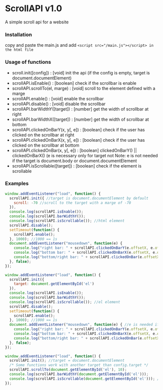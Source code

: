 # ScrollAPI v1.0
A simple scroll api for a website

### Installation
  copy and paste the main.js and add `<script src="/main.js"></script> in the html file`
  
### Usage of functions
  * scroll.init([config]) : [void] init the api (if the config is empty, target is document.documentElement)
  * scrollAPI.isEnable() : [boolean] check if the scrollbar is enable
  * scrollAPI.scrollTo(el, marge) : [void] scroll to the element defined with a marge
  * scrollAPI.enable() : [void] enable the scrollbar
  * scrollAPI.disable() : [void] disable the scrollbar
  * scrollAPI.barWidthY([target]) : [number] get the width of scrollbar at right
  * scrollAPI.barWidthX([target]) : [number] get the width of scrollbar at bottom
  * scrollAPI.clickedOnBarY(x, y[, e]) : [boolean] check if the user has clicked on the scrollbar at right
  * scrollAPI.clickedOnBarX(x, y[, e]) : [boolean] check if the user has clicked on the scrollbar at bottom
  * scrollAPI.clickedOnBar(x, y[, e]) : [boolean] clickedOnBarY() || clickedOnBarX() (e is necessary only for target not 
  Note: e is not needed if the target is document.body or document.documentElement
  * scrollAPI.isScrollable([target]) : [boolean] check if the element is scrollable
  
### Examples
  ```javascript
  window.addEventListener("load", function() {
    scrollAPI.init({ //target is document.documentElement by default
      scroll: -70 //scroll to the target with a marge of -70
    }),
    console.log(scrollAPI.isEnable());
    console.log(scrollAPI.barWidthY());
    console.log(scrollAPI.isScrollable()); //html element
    scrollAPI.disable();
    setTimeout(function() {
      scrollAPI.enable();
    }, 1000); //1000 == 1s
    document.addEventListener("mousedown", function(e) {
      console.log("right bar: " + scrollAPI.clickedOnBarY(e.offsetX, e.offsetY));
      console.log("bottom bar: " + scrollAPI.clickedOnBarX(e.offsetX, e.offsetY));
      console.log("bottom/right bar: " + scrollAPI.clickedOnBar(e.offsetX, e.offsetY));
    }, false);
  });
  ```
  
  ```javascript
  window.addEventListener("load", function() {
    scrollAPI.init({
      target: document.getElementById('el')
    }),
    console.log(scrollAPI.isEnable());
    console.log(scrollAPI.barWidthY());
    console.log(scrollAPI.isScrollable()); //el element
    scrollAPI.disable();
    setTimeout(function() {
      scrollAPI.enable();
    }, 1000); //1000 == 1s
    document.addEventListener("mousedown", function(e) { //e is needed if the target is not document.body or document.documentElement
      console.log("right bar: " + scrollAPI.clickedOnBarY(e.offsetX, e.offsetY, e));
      console.log("bottom bar: " + scrollAPI.clickedOnBarX(e.offsetX, e.offsetY, e));
      console.log("bottom/right bar: " + scrollAPI.clickedOnBar(e.offsetX, e.offsetY, e));
    }, false);
  });
  ```
  
  ```javascript
  window.addEventListener("load", function() {
    scrollAPI.init(); //target = document.documentElement
    /* Some functions work with another target than config.target */
    scrollAPI.scrollTo(document.getElementById('el'), 10);
    console.log(scrollAPI.barWidthY(document.getElementById('el')));
    console.log(scrollAPI.isScrollable(document.getElementById('el'))); //el element
  });
  ```
